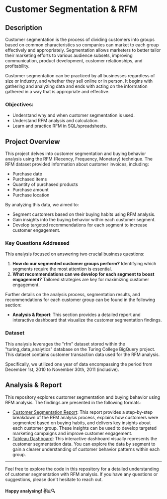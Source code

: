 # Customer Segmentation & RFM
 
## Description

Customer segmentation is the process of dividing customers into groups based on common characteristics so companies can market to each group effectively and appropriately. Segmentation allows marketers to better tailor their marketing efforts to various audience subsets, improving communication, product development, customer relationships, and profitability.

Customer segmentation can be practiced by all businesses regardless of size or industry, and whether they sell online or in person. It begins with gathering and analyzing data and ends with acting on the information gathered in a way that is appropriate and effective.
### Objectives:

- Understand why and when customer segmentation is used.
- Understand RFM analysis and calculation.
- Learn and practice RFM in SQL/spreadsheets.

## Project Overview
This project delves into customer segmentation and buying behavior analysis using the RFM (Recency, Frequency, Monetary) technique. The RFM dataset provided information about customer invoices, including:

- Purchase date
- Purchased items
- Quantity of purchased products
- Purchase amount
- Purchase location

By analyzing this data, we aimed to:

- Segment customers based on their buying habits using RFM analysis.
- Gain insights into the buying behavior within each customer segment.
- Develop targeted recommendations for each segment to increase customer engagement.

### Key Questions Addressed
This analysis focused on answering two crucial business questions:

1. **How do our segmented customer groups perform?** Identifying which segments require the most attention is essential.
2. **What recommendations can we develop for each segment to boost engagement?** Tailored strategies are key for maximizing customer engagement.

Further details on the analysis process, segmentation results, and recommendations for each customer group can be found in the following section:

- **Analysis & Report**: This section provides a detailed report and interactive dashboard that visualize the customer segmentation findings.

### Dataset
This analysis leverages the "rfm" dataset stored within the "turing_data_analytics" database on the Turing College BigQuery project. This dataset contains customer transaction data used for the RFM analysis.

Specifically, we utilized one year of data encompassing the period from December 1st, 2010 to November 30th, 2011 (inclusive).

## Analysis & Report
This repository explores customer segmentation and buying behavior using RFM analysis.  The findings are presented in the following formats:

- [Customer Segmentation Report](https://docs.google.com/document/d/13PWzJwHSN5S251hizYfTP58Wj9NpF6RhUujUGdbloDk/edit?usp=sharing): This report provides a step-by-step breakdown of the RFM analysis process, explains how customers were segmented based on buying habits, and delivers key insights about each customer group. These insights can be used to develop targeted marketing campaigns and improve customer engagement.
- [Tableau Dashboard](https://public.tableau.com/app/profile/nikolina.beric/viz/RFMDashboard_17043026592560/Dashboard1?publish=yes): This interactive dashboard visually represents the customer segmentation data. You can explore the data by segment to gain a clearer understanding of customer behavior patterns within each group.

---

Feel free to explore the code in this repository for a detailed understanding of customer segmentation with RFM analysis. If you have any questions or suggestions, please don't hesitate to reach out.

#### Happy analysing! ✌️📊🔍
